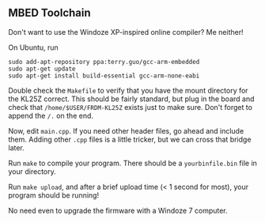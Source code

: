 ## MBED Toolchain

Don't want to use the Windoze XP-inspired online compiler? Me neither!


On Ubuntu, run

```
sudo add-apt-repository ppa:terry.guo/gcc-arm-embedded
sudo apt-get update
sudo apt-get install build-essential gcc-arm-none-eabi
```

Double check the `Makefile` to verify that you have the mount directory for the KL25Z correct. This should be fairly standard,
but plug in the board and check that `/home/$USER/FRDM-KL25Z` exists just to make sure. Don't forget to append the `/.` on the end.

Now, edit `main.cpp`. If you need other header files, go ahead and include them. Adding other `.cpp` files is a little tricker,
but we can cross that bridge later.

Run `make` to compile your program. There should be a `yourbinfile.bin` file in your directory.

Run `make upload`, and after a brief upload time (< 1 second for most), your program should be running!

No need even to upgrade the firmware with a Windoze 7 computer.

